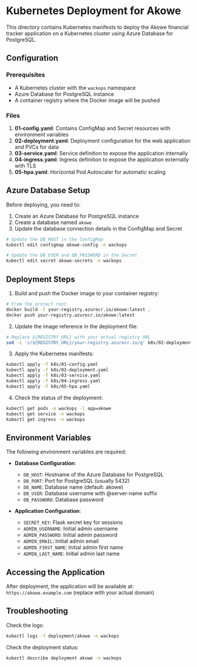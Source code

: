 # Kubernetes Deployment for Akowe

This directory contains Kubernetes manifests to deploy the Akowe financial tracker application on a Kubernetes cluster using Azure Database for PostgreSQL.

## Configuration

### Prerequisites

- A Kubernetes cluster with the `wackops` namespace
- Azure Database for PostgreSQL instance
- A container registry where the Docker image will be pushed

### Files

1. **01-config.yaml**: Contains ConfigMap and Secret resources with environment variables
2. **02-deployment.yaml**: Deployment configuration for the web application and PVCs for data
3. **03-service.yaml**: Service definition to expose the application internally
4. **04-ingress.yaml**: Ingress definition to expose the application externally with TLS
5. **05-hpa.yaml**: Horizontal Pod Autoscaler for automatic scaling

## Azure Database Setup

Before deploying, you need to:

1. Create an Azure Database for PostgreSQL instance
2. Create a database named `akowe`
3. Update the database connection details in the ConfigMap and Secret

```bash
# Update the DB_HOST in the ConfigMap
kubectl edit configmap akowe-config -n wackops

# Update the DB_USER and DB_PASSWORD in the Secret
kubectl edit secret akowe-secrets -n wackops
```

## Deployment Steps

1. Build and push the Docker image to your container registry:

```bash
# From the project root
docker build -t your-registry.azurecr.io/akowe:latest .
docker push your-registry.azurecr.io/akowe:latest
```

2. Update the image reference in the deployment file:

```bash
# Replace ${REGISTRY_URL} with your actual registry URL
sed -i 's/${REGISTRY_URL}/your-registry.azurecr.io/g' k8s/02-deployment.yaml
```

3. Apply the Kubernetes manifests:

```bash
kubectl apply -f k8s/01-config.yaml
kubectl apply -f k8s/02-deployment.yaml
kubectl apply -f k8s/03-service.yaml
kubectl apply -f k8s/04-ingress.yaml
kubectl apply -f k8s/05-hpa.yaml
```

4. Check the status of the deployment:

```bash
kubectl get pods -n wackops -l app=akowe
kubectl get service -n wackops
kubectl get ingress -n wackops
```

## Environment Variables

The following environment variables are required:

- **Database Configuration**:
  - `DB_HOST`: Hostname of the Azure Database for PostgreSQL
  - `DB_PORT`: Port for PostgreSQL (usually 5432)
  - `DB_NAME`: Database name (default: akowe)
  - `DB_USER`: Database username with @server-name suffix
  - `DB_PASSWORD`: Database password

- **Application Configuration**:
  - `SECRET_KEY`: Flask secret key for sessions
  - `ADMIN_USERNAME`: Initial admin username
  - `ADMIN_PASSWORD`: Initial admin password
  - `ADMIN_EMAIL`: Initial admin email
  - `ADMIN_FIRST_NAME`: Initial admin first name
  - `ADMIN_LAST_NAME`: Initial admin last name

## Accessing the Application

After deployment, the application will be available at:
`https://akowe.example.com` (replace with your actual domain)

## Troubleshooting

Check the logs:
```bash
kubectl logs -f deployment/akowe -n wackops
```

Check the deployment status:
```bash
kubectl describe deployment akowe -n wackops
```